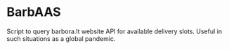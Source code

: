 # BarbAAS

Script to query barbora.lt website API for available delivery slots. Useful in such situations as a global pandemic.
